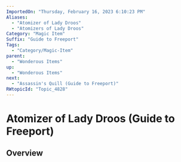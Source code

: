 ```yaml
---
ImportedOn: "Thursday, February 16, 2023 6:10:23 PM"
Aliases:
  - "Atomizer of Lady Droos"
  - "Atomizers of Lady Droos"
Category: "Magic Item"
Suffix: "Guide to Freeport"
Tags:
  - "Category/Magic-Item"
parent:
  - "Wonderous Items"
up:
  - "Wonderous Items"
next:
  - "Assassin's Quill (Guide to Freeport)"
RWtopicId: "Topic_4828"
---
```

# Atomizer of Lady Droos (Guide to Freeport)
## Overview
